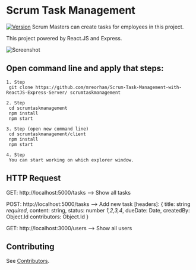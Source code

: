 # Scrum Task Management

[![Version][npm-image]][npm-url]  Scrum Masters can create tasks for employees in this project.

This project powered by React.JS and Express.

![Screenshot](https://lh3.googleusercontent.com/qd0MI1JKjOfd2Z9KDx3ZMsGrHPqma0J5oLfN9cn8XjOJ6EQXCMQVfko67YxvmnMLFZbBge0_m8ENHjpAeOKj=w1920-h917-rw)

Open command line and apply that steps:
-----------
```
1. Step
 git clone https://github.com/mreorhan/Scrum-Task-Management-with-ReactJS-Express-Server/ scrumtaskmanagement

2. Step
 cd scrumtaskmanagement
 npm install
 npm start

3. Step (open new command line)
 cd scrumtaskmanagement/client
 npm install
 npm start

4. Step
 You can start working on which explorer window.
```


HTTP Request
-----------
GET: http://localhost:5000/tasks     --> Show all tasks

POST: http://localhost:5000/tasks    --> Add new task
[headers]:
	{
		title:        string *required*,
		content:      string,
		status:       number *1,2,3,4*,
		dueDate:      Date,
		createdBy:    Object.Id
		contributors: Object.Id
	}

GET: http://localhost:3000/users   --> Show all users
  
  Contributing
------------

See [Contributors](CONTRIBUTORS.md).

[npm-image]: https://img.shields.io/npm/v/react-toastr.svg?style=flat-square
[npm-url]: https://www.npmjs.org/package/react-toastr
